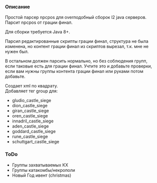 ### Описание
Простой парсер npcpos для overподобный сборок l2 java серверов.\
Парсит npcpos от грации финал.

Для сборки требуется Java 8+.

Парсил редактированные скрипты грации финал,
структура не была изменена, но контент грации финал из скриптов вырезал, т.к. мне не нужен был.

В остальном должен парсить нормально, но без соблюдения групп, если таковые есть для грации финал. Учтите это и добавьте проверки,
если вам нужны группы контента грации финал или руками потом добавьте.



Создает xml по квадрату.\
Добавляет тег group для:
- gludio_castle_siege
- dion_castle_siege
- giran_castle_siege
- oren_castle_siege
- innadril_castle_siege
- aden_castle_siege
- goddard_castle_siege
- rune_castle_siege
- schuttgart_castle_siege


### ToDo
- Группы захватываемых КХ
- Группы катакомбы/некрополи
- Новый Год ивент (christmas)